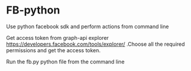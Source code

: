 FB-python
=========

Use python facebook sdk and perform actions from command line

Get access token from graph-api explorer https://developers.facebook.com/tools/explorer/ .Choose all the required permissions and get the access token.

Run the fb.py python file from the command line
